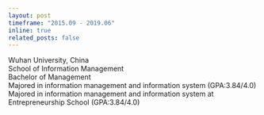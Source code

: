 ```yaml
---
layout: post
timeframe: "2015.09 - 2019.06"
inline: true
related_posts: false
---
```


Wuhan University, China <br>
School of Information Management <br>
Bachelor of Management <br>
Majored in information management and information system (GPA:3.84/4.0) <br>
Majored in information management and information system at Entrepreneurship School (GPA:3.84/4.0) <br>
